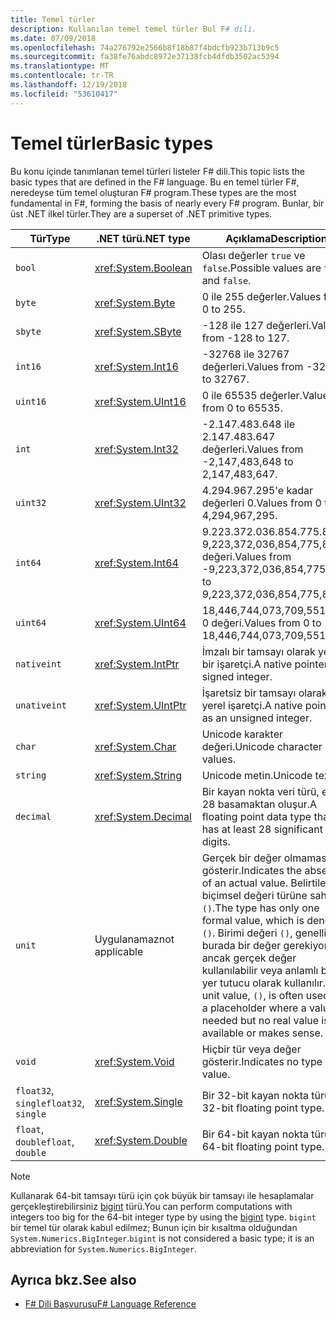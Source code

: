 ```yaml
---
title: Temel türler
description: Kullanılan temel temel türler Bul F# dili.
ms.date: 07/09/2018
ms.openlocfilehash: 74a276792e2566b8f18b87f4bdcfb923b713b9c5
ms.sourcegitcommit: fa38fe76abdc8972e37138fcb4dfdb3502ac5394
ms.translationtype: MT
ms.contentlocale: tr-TR
ms.lasthandoff: 12/19/2018
ms.locfileid: "53610417"
---
```

# <a name="basic-types"></a><span data-ttu-id="3fcc7-103">Temel türler</span><span class="sxs-lookup"><span data-stu-id="3fcc7-103">Basic types</span></span>

<span data-ttu-id="3fcc7-104">Bu konu içinde tanımlanan temel türleri listeler F# dili.</span><span class="sxs-lookup"><span data-stu-id="3fcc7-104">This topic lists the basic types that are defined in the F# language.</span></span> <span data-ttu-id="3fcc7-105">Bu en temel türler F#, neredeyse tüm temel oluşturan F# program.</span><span class="sxs-lookup"><span data-stu-id="3fcc7-105">These types are the most fundamental in F#, forming the basis of nearly every F# program.</span></span> <span data-ttu-id="3fcc7-106">Bunlar, bir üst .NET ilkel türler.</span><span class="sxs-lookup"><span data-stu-id="3fcc7-106">They are a superset of .NET primitive types.</span></span>

|<span data-ttu-id="3fcc7-107">Tür</span><span class="sxs-lookup"><span data-stu-id="3fcc7-107">Type</span></span>|<span data-ttu-id="3fcc7-108">.NET türü</span><span class="sxs-lookup"><span data-stu-id="3fcc7-108">.NET type</span></span>|<span data-ttu-id="3fcc7-109">Açıklama</span><span class="sxs-lookup"><span data-stu-id="3fcc7-109">Description</span></span>|
|----|---------|-----------|
|`bool`|<xref:System.Boolean>|<span data-ttu-id="3fcc7-110">Olası değerler `true` ve `false`.</span><span class="sxs-lookup"><span data-stu-id="3fcc7-110">Possible values are `true` and `false`.</span></span>|
|`byte`|<xref:System.Byte>|<span data-ttu-id="3fcc7-111">0 ile 255 değerler.</span><span class="sxs-lookup"><span data-stu-id="3fcc7-111">Values from 0 to 255.</span></span>|
|`sbyte`|<xref:System.SByte>|<span data-ttu-id="3fcc7-112">-128 ile 127 değerleri.</span><span class="sxs-lookup"><span data-stu-id="3fcc7-112">Values from -128 to 127.</span></span>|
|`int16`|<xref:System.Int16>|<span data-ttu-id="3fcc7-113">-32768 ile 32767 değerleri.</span><span class="sxs-lookup"><span data-stu-id="3fcc7-113">Values from -32768 to 32767.</span></span>|
|`uint16`|<xref:System.UInt16>|<span data-ttu-id="3fcc7-114">0 ile 65535 değerler.</span><span class="sxs-lookup"><span data-stu-id="3fcc7-114">Values from 0 to 65535.</span></span>|
|`int`|<xref:System.Int32>|<span data-ttu-id="3fcc7-115">-2.147.483.648 ile 2.147.483.647 değerleri.</span><span class="sxs-lookup"><span data-stu-id="3fcc7-115">Values from -2,147,483,648 to 2,147,483,647.</span></span>|
|`uint32`|<xref:System.UInt32>|<span data-ttu-id="3fcc7-116">4.294.967.295'e kadar değerleri 0.</span><span class="sxs-lookup"><span data-stu-id="3fcc7-116">Values from 0 to 4,294,967,295.</span></span>|
|`int64`|<xref:System.Int64>|<span data-ttu-id="3fcc7-117">9.223.372.036.854.775.807-9,223,372,036,854,775,808 değeri.</span><span class="sxs-lookup"><span data-stu-id="3fcc7-117">Values from -9,223,372,036,854,775,808 to 9,223,372,036,854,775,807.</span></span>|
|`uint64`|<xref:System.UInt64>|<span data-ttu-id="3fcc7-118">18,446,744,073,709,551,615 0 değeri.</span><span class="sxs-lookup"><span data-stu-id="3fcc7-118">Values from 0 to 18,446,744,073,709,551,615.</span></span>|
|`nativeint`|<xref:System.IntPtr>|<span data-ttu-id="3fcc7-119">İmzalı bir tamsayı olarak yerel bir işaretçi.</span><span class="sxs-lookup"><span data-stu-id="3fcc7-119">A native pointer as a signed integer.</span></span>|
|`unativeint`|<xref:System.UIntPtr>|<span data-ttu-id="3fcc7-120">İşaretsiz bir tamsayı olarak yerel işaretçi.</span><span class="sxs-lookup"><span data-stu-id="3fcc7-120">A native pointer as an unsigned integer.</span></span>|
|`char`|<xref:System.Char>|<span data-ttu-id="3fcc7-121">Unicode karakter değeri.</span><span class="sxs-lookup"><span data-stu-id="3fcc7-121">Unicode character values.</span></span>|
|`string`|<xref:System.String>|<span data-ttu-id="3fcc7-122">Unicode metin.</span><span class="sxs-lookup"><span data-stu-id="3fcc7-122">Unicode text.</span></span>|
|`decimal`|<xref:System.Decimal>|<span data-ttu-id="3fcc7-123">Bir kayan nokta veri türü, en az 28 basamaktan oluşur.</span><span class="sxs-lookup"><span data-stu-id="3fcc7-123">A floating point data type that has at least 28 significant digits.</span></span>|
|`unit`|<span data-ttu-id="3fcc7-124">Uygulanamaz</span><span class="sxs-lookup"><span data-stu-id="3fcc7-124">not applicable</span></span>|<span data-ttu-id="3fcc7-125">Gerçek bir değer olmaması gösterir.</span><span class="sxs-lookup"><span data-stu-id="3fcc7-125">Indicates the absence of an actual value.</span></span> <span data-ttu-id="3fcc7-126">Belirtilen tek biçimsel değeri türüne sahip `()`.</span><span class="sxs-lookup"><span data-stu-id="3fcc7-126">The type has only one formal value, which is denoted `()`.</span></span> <span data-ttu-id="3fcc7-127">Birimi değeri `()`, genellikle burada bir değer gerekiyordu ancak gerçek değer kullanılabilir veya anlamlı bir yer tutucu olarak kullanılır.</span><span class="sxs-lookup"><span data-stu-id="3fcc7-127">The unit value, `()`, is often used as a placeholder where a value is needed but no real value is available or makes sense.</span></span>|
|`void`|<xref:System.Void>|<span data-ttu-id="3fcc7-128">Hiçbir tür veya değer gösterir.</span><span class="sxs-lookup"><span data-stu-id="3fcc7-128">Indicates no type or value.</span></span>|
|<span data-ttu-id="3fcc7-129">`float32`, `single`</span><span class="sxs-lookup"><span data-stu-id="3fcc7-129">`float32`, `single`</span></span>|<xref:System.Single>|<span data-ttu-id="3fcc7-130">Bir 32-bit kayan nokta türü.</span><span class="sxs-lookup"><span data-stu-id="3fcc7-130">A 32-bit floating point type.</span></span>|
|<span data-ttu-id="3fcc7-131">`float`, `double`</span><span class="sxs-lookup"><span data-stu-id="3fcc7-131">`float`, `double`</span></span>|<xref:System.Double>|<span data-ttu-id="3fcc7-132">Bir 64-bit kayan nokta türü.</span><span class="sxs-lookup"><span data-stu-id="3fcc7-132">A 64-bit floating point type.</span></span>|

> [!NOTE]
> <span data-ttu-id="3fcc7-133">Kullanarak 64-bit tamsayı türü için çok büyük bir tamsayı ile hesaplamalar gerçekleştirebilirsiniz [bigint](https://msdn.microsoft.com/library/dc8be18d-4042-46c4-b136-2f21a84f6efa) türü.</span><span class="sxs-lookup"><span data-stu-id="3fcc7-133">You can perform computations with integers too big for the 64-bit integer type by using the [bigint](https://msdn.microsoft.com/library/dc8be18d-4042-46c4-b136-2f21a84f6efa) type.</span></span> <span data-ttu-id="3fcc7-134">`bigint` bir temel tür olarak kabul edilmez; Bunun için bir kısaltma olduğundan `System.Numerics.BigInteger`.</span><span class="sxs-lookup"><span data-stu-id="3fcc7-134">`bigint` is not considered a basic type; it is an abbreviation for `System.Numerics.BigInteger`.</span></span>

## <a name="see-also"></a><span data-ttu-id="3fcc7-135">Ayrıca bkz.</span><span class="sxs-lookup"><span data-stu-id="3fcc7-135">See also</span></span>

- [<span data-ttu-id="3fcc7-136">F# Dili Başvurusu</span><span class="sxs-lookup"><span data-stu-id="3fcc7-136">F# Language Reference</span></span>](index.md)